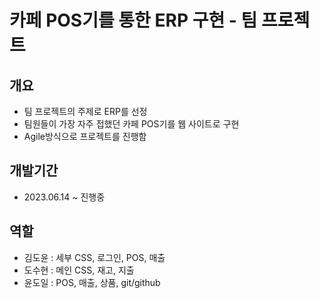 # 카페 POS기를 통한 ERP 구현 - 팀 프로젝트

## 개요
- 팀 프로젝트의 주제로 ERP를 선정
- 팀원들이 가장 자주 접했던 카페 POS기를 웹 사이트로 구현
- Agile방식으로 프로젝트를 진행함

## 개발기간
- 2023.06.14 ~ 진행중

## 역할
- 김도윤 : 세부 CSS, 로그인, POS, 매출
- 도수현 : 메인 CSS, 재고, 지출
- 윤도일 : POS, 매출, 상품, git/github 
